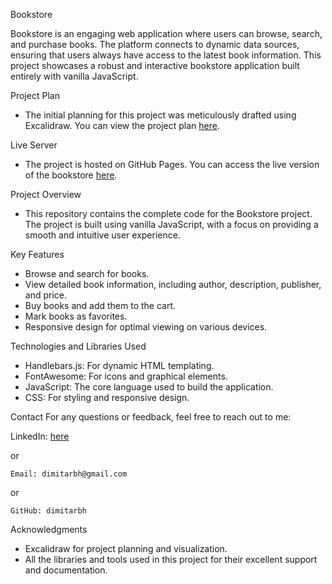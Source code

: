 
Bookstore

  Bookstore is an engaging web application where users can browse, search, and purchase books. The platform connects to dynamic data sources, ensuring that users always have access to the latest book information. This project showcases a robust and interactive bookstore application built entirely with vanilla JavaScript.
  
  Project Plan
   - The initial planning for this project was meticulously drafted using Excalidraw. You can view the project plan [here](https://excalidraw.com/#room=55c84859e9ad66638bee,03kQymBTXae76k-BQeMPvg).
  
  Live Server
   - The project is hosted on GitHub Pages. You can access the live version of the bookstore [here](https://dimitarbh.github.io/Bookstore/).
  
  Project Overview
   - This repository contains the complete code for the Bookstore project. The project is built using vanilla JavaScript, with a focus on providing a smooth and intuitive user experience.
  
  Key Features
  
  - Browse and search for books.
  - View detailed book information, including author, description, publisher, and price.
  - Buy books and add them to the cart.
  - Mark books as favorites.
  - Responsive design for optimal viewing on various devices.

  Technologies and Libraries Used
  
  - Handlebars.js: For dynamic HTML templating.
  - FontAwesome: For icons and graphical elements.
  - JavaScript: The core language used to build the application.
  - CSS: For styling and responsive design.

  Contact
	For any questions or feedback, feel free to reach out to me:


 
  LinkedIn: [here](www.linkedin.com/in/dimitar-hadzhiyanchev-453702296)
  
  or
  
	Email: dimitarbh@gmail.com
   or
 
	GitHub: dimitarbh

  Acknowledgments
  - Excalidraw for project planning and visualization.
  - All the libraries and tools used in this project for their excellent support and documentation.
